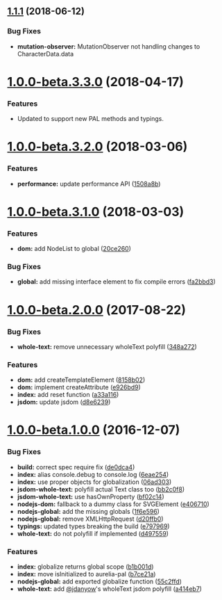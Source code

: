 <a name="1.1.1"></a>
## [1.1.1](https://github.com/aurelia/pal-nodejs/compare/1.1.0...1.1.1) (2018-06-12)

### Bug Fixes

* **mutation-observer:** MutationObserver not handling changes to CharacterData.data

<a name="1.0.0-beta.3.3.0"></a>
# [1.0.0-beta.3.3.0](https://github.com/aurelia/pal-nodejs/compare/1.0.0-beta.3.2.0...1.0.0-beta.3.3.0) (2018-04-17)

### Features

* Updated to support new PAL methods and typings.

<a name="1.0.0-beta.3.2.0"></a>
# [1.0.0-beta.3.2.0](https://github.com/aurelia/pal-nodejs/compare/1.0.0-beta.3.1.0...1.0.0-beta.3.2.0) (2018-03-06)


### Features

* **performance:** update performance API ([1508a8b](https://github.com/aurelia/pal-nodejs/commit/1508a8b))



<a name="1.0.0-beta.3.1.0"></a>
# [1.0.0-beta.3.1.0](https://github.com/aurelia/pal-nodejs/compare/1.0.0-beta.3.0.0...1.0.0-beta.3.1.0) (2018-03-03)

### Features

* **dom:** add NodeList to global ([20ce260](https://github.com/aurelia/pal-nodejs/commit/20ce260))

### Bug Fixes

* **global:** add missing interface element to fix compile errors ([fa2bbd3](https://github.com/aurelia/pal-nodejs/commit/fa2bbd3))



<a name="1.0.0-beta.2.0.0"></a>
# [1.0.0-beta.2.0.0](https://github.com/aurelia/pal-nodejs/compare/1.0.0-beta.1.0.0...1.0.0-beta.2.0.0) (2017-08-22)


### Bug Fixes

* **whole-text:** remove unnecessary wholeText polyfill ([348a272](https://github.com/aurelia/pal-nodejs/commit/348a272))


### Features

* **dom:** add createTemplateElement ([8158b02](https://github.com/aurelia/pal-nodejs/commit/8158b02))
* **dom:** implement createAttribute ([e926bd9](https://github.com/aurelia/pal-nodejs/commit/e926bd9))
* **index:** add reset function ([a33a116](https://github.com/aurelia/pal-nodejs/commit/a33a116))
* **jsdom:** update jsdom ([d8e6239](https://github.com/aurelia/pal-nodejs/commit/d8e6239))



<a name="1.0.0-beta.1.0.0"></a>
# [1.0.0-beta.1.0.0](https://github.com/aurelia/pal-nodejs/compare/1.0.0-alpha.5...v1.0.0-beta.1.0.0) (2016-12-07)


### Bug Fixes

* **build:** correct spec require fix ([de0dca4](https://github.com/aurelia/pal-nodejs/commit/de0dca4))
* **index:** alias console.debug to console.log ([6eae254](https://github.com/aurelia/pal-nodejs/commit/6eae254))
* **index:** use proper objects for globalization ([06ad303](https://github.com/aurelia/pal-nodejs/commit/06ad303))
* **jsdom-whole-text:** polyfill actual Text class too ([bb2c0f8](https://github.com/aurelia/pal-nodejs/commit/bb2c0f8))
* **jsdom-whole-text:** use hasOwnProperty ([bf02c14](https://github.com/aurelia/pal-nodejs/commit/bf02c14))
* **nodejs-dom:** fallback to a dummy class for SVGElement ([e406710](https://github.com/aurelia/pal-nodejs/commit/e406710))
* **nodejs-global:** add the missing globals ([1f6e596](https://github.com/aurelia/pal-nodejs/commit/1f6e596))
* **nodejs-global:** remove XMLHttpRequest ([d20ffb0](https://github.com/aurelia/pal-nodejs/commit/d20ffb0))
* **typings:** updated types breaking the build ([e797969](https://github.com/aurelia/pal-nodejs/commit/e797969))
* **whole-text:** do not polyfill if implemented ([d497559](https://github.com/aurelia/pal-nodejs/commit/d497559))


### Features

* **index:** globalize returns global scope ([b1b001d](https://github.com/aurelia/pal-nodejs/commit/b1b001d))
* **index:** move isInitialized to aurelia-pal ([b7ce21a](https://github.com/aurelia/pal-nodejs/commit/b7ce21a))
* **nodejs-global:** add exported globalize function ([55c2ffd](https://github.com/aurelia/pal-nodejs/commit/55c2ffd))
* **whole-text:** add [@jdanyow](https://github.com/jdanyow)'s wholeText jsdom polyfill ([a414eb7](https://github.com/aurelia/pal-nodejs/commit/a414eb7))
